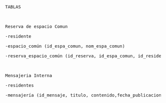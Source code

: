 <pre>TABLAS<br>
<br>
Reserva de espacio Comun<br>
-residente<br>
-espacio_común (id_espa_comun, nom_espa_comun)<br>
-reserva_espacio_común (id_reserva, id_espa_comun, id_residente, fecha_reg_reserva, hora_ini, hora_fin)<br>
<br>
Mensajeria Interna<br>
-residentes<br>
-mensajería (id_mensaje, titulo, contenido,fecha_publicacion)<br>
</pre>
